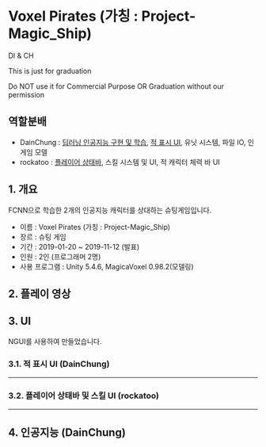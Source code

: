 # Voxel Pirates (가칭 : Project-Magic_Ship)
DI &amp; CH

This is just for graduation

Do NOT use it for Commercial Purpose OR Graduation without our permission

## 역할분배

 - DainChung : [딥러닝 인공지능 구현 및 학습](https://github.com/DainChung/Project-Magic_Ship/blob/master/README.md#4-%EC%9D%B8%EA%B3%B5%EC%A7%80%EB%8A%A5-dainchung), [적 표시 UI](https://github.com/DainChung/Project-Magic_Ship/blob/master/README.md#32-%EC%A0%81-%ED%91%9C%EC%8B%9C-ui-dainchung), 유닛 시스템, 파일 IO, 인게임 모델
 - rockatoo : [플레이어 상태바](https://github.com/DainChung/Project-Magic_Ship/blob/master/README.md#33-%ED%94%8C%EB%A0%88%EC%9D%B4%EC%96%B4-%EC%83%81%ED%83%9C%EB%B0%94-%EB%B0%8F-%EC%8A%A4%ED%82%AC-ui-rockatoo), 스킬 시스템 및 UI, 적 캐릭터 체력 바 UI

## 1. 개요



FCNN으로 학습한 2개의 인공지능 캐릭터를 상대하는 슈팅게임입니다.


 - 이름 : Voxel Pirates (가칭 : Project-Magic_Ship)
 - 장르 : 슈팅 게임
 - 기간 : 2019-01-20 ~ 2019-11-12 (발표)
 - 인원 : 2인 (프로그래머 2명)
 - 사용 프로그램 : Unity 5.4.6, MagicaVoxel 0.98.2(모델링)

## 2. 플레이 영상



## 3. UI

NGUI를 사용하여 만들었습니다.

### 3.1. 적 표시 UI (DainChung)

------------------------------------------------------------
### 3.2. 플레이어 상태바 및 스킬 UI (rockatoo)

------------------------------------------------------------
## 4. 인공지능 (DainChung)
